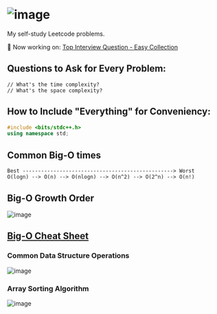# ![image](https://user-images.githubusercontent.com/56989578/121824527-acec6680-cc61-11eb-8580-2406ba8300d6.png)
My self-study Leetcode problems.

📌 Now working on: [Top Interview Question - Easy Collection](https://leetcode.com/explore/interview/card/top-interview-questions-easy/)

## Questions to Ask for Every Problem:
```
// What's the time complexity?
// What's the space complexity?
```

## How to Include "Everything" for Conveniency:
```C++ 
#include <bits/stdc++.h>
using namespace std;
```
## Common Big-O times
```
Best -------------------------------------------------> Worst
O(logn) --> O(n) --> O(nlogn) --> O(n^2) --> O(2^n) --> O(n!)
```

## Big-O Growth Order
![image](https://user-images.githubusercontent.com/56989578/121824364-97c30800-cc60-11eb-95f0-64a58051cfdb.png)

## [Big-O Cheat Sheet](https://www.bigocheatsheet.com/)
### Common Data Structure Operations
![image](https://user-images.githubusercontent.com/56989578/121824460-29cb1080-cc61-11eb-8ba5-dd587fdbf4d7.png)

### Array Sorting Algorithm
![image](https://user-images.githubusercontent.com/56989578/121824474-3bacb380-cc61-11eb-8b84-a95cd1835e3e.png)

